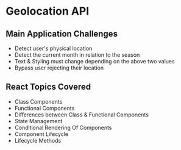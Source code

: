 # Geolocation API

## Main Application Challenges
  - Detect user's physical location
  - Detect the current month in relation to the season
  - Text & Styling must change depending on the above two values
  - Bypass user rejecting their location

## React Topics Covered
  - Class Components
  - Functional Components
  - Differences between Class & Functional Components
  - State Management
  - Conditional Rendering Of Components
  - Component Lifecycle
  - Lifecycle Methods
